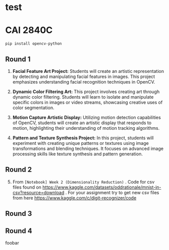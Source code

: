 # test
# CAI 2840C

```
pip install opencv-python
```

## Round 1

1. **Facial Feature Art Project:** Students will create an artistic representation by detecting and manipulating facial features in images. This project emphasizes understanding facial recognition techniques in OpenCV.

2. **Dynamic Color Filtering Art:** This project involves creating art through dynamic color filtering. Students will learn to isolate and manipulate specific colors in images or video streams, showcasing creative uses of color segmentation.

3. **Motion Capture Artistic Display:** Utilizing motion detection capabilities of OpenCV, students will create an artistic display that responds to motion, highlighting their understanding of motion tracking algorithms.

4. **Pattern and Texture Synthesis Project:** In this project, students will experiment with creating unique patterns or textures using image transformations and blending techniques. It focuses on advanced image processing skills like texture synthesis and pattern generation.

## Round 2

5. From `[Notebook] Week 2 (Dimensionality Reduction)` . Code for csv files found on https://www.kaggle.com/datasets/oddrationale/mnist-in-csv?resource=download . For your assignment try to get new csv files from here https://www.kaggle.com/c/digit-recognizer/code


## Round 3


## Round 4



foobar
